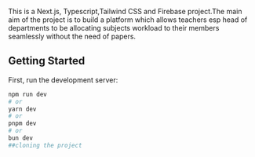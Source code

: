 This is a Next.js, Typescript,Tailwind CSS and Firebase project.The main aim of the project is to build a platform which allows teachers esp head of departments to be allocating subjects workload to their members seamlessly without the need of papers.

## Getting Started

First, run the development server:

```bash
npm run dev
# or
yarn dev
# or
pnpm dev
# or
bun dev
##cloning the project
```






